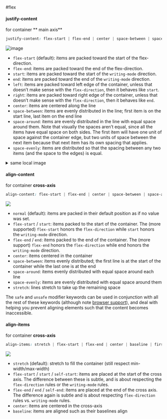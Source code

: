 #flex

#### justify-content
 for container
** main axis**
 
```css
justify-content: flex-start | flex-end | center | space-between | space-around | space-evenly | start | end | left | right ... + safe | unsafe;
```

![image](https://css-tricks.com/wp-content/uploads/2018/10/justify-content.svg)

-   `flex-start` (default): items are packed toward the start of the flex-direction.
-   `flex-end`: items are packed toward the end of the flex-direction.
-   `start`: items are packed toward the start of the `writing-mode` direction.
-   `end`: items are packed toward the end of the `writing-mode` direction.
-   `left`: items are packed toward left edge of the container, unless that doesn’t make sense with the `flex-direction`, then it behaves like `start`.
-   `right`: items are packed toward right edge of the container, unless that doesn’t make sense with the `flex-direction`, then it behaves like `end`.
-   `center`: items are centered along the line
-   `space-between`: items are evenly distributed in the line; first item is on the start line, last item on the end line
-   `space-around`: items are evenly distributed in the line with equal space around them. Note that visually the spaces aren’t equal, since all the items have equal space on both sides. The first item will have one unit of space against the container edge, but two units of space between the next item because that next item has its own spacing that applies.
-   `space-evenly`: items are distributed so that the spacing between any two items (and the space to the edges) is equal.

<details> 
	<summary>same local image</summary>
	![image](images/justify-content.svg) 
</details>

#### align-content
for container
**cross-axis**

```css
align-content: flex-start | flex-end | center | space-between | space-around | space-evenly | stretch | start | end | baseline | first baseline | last baseline + ... safe | unsafe;
```

![](https://css-tricks.com/wp-content/uploads/2018/10/align-content.svg)

-   `normal` (default): items are packed in their default position as if no value was set.
-   `flex-start` / `start`: items packed to the start of the container. The (more supported) `flex-start` honors the `flex-direction` while `start` honors the `writing-mode` direction.
-   `flex-end` / `end`: items packed to the end of the container. The (more support) `flex-end` honors the `flex-direction` while end honors the `writing-mode` direction.
-   `center`: items centered in the container
-   `space-between`: items evenly distributed; the first line is at the start of the container while the last one is at the end
-   `space-around`: items evenly distributed with equal space around each line
-   `space-evenly`: items are evenly distributed with equal space around them
-   `stretch`: lines stretch to take up the remaining space

The `safe` and `unsafe` modifier keywords can be used in conjunction with all the rest of these keywords (although note [browser support](https://developer.mozilla.org/en-US/docs/Web/CSS/align-items)), and deal with helping you prevent aligning elements such that the content becomes inaccessible.

#### align-items
 for container
 **cross-axis**
 
````css
align-items: stretch | flex-start | flex-end | center | baseline | first baseline | last baseline | start | end | self-start | self-end + ... safe | unsafe;
````

![](https://css-tricks.com/wp-content/uploads/2018/10/align-items.svg)

-   `stretch` (default): stretch to fill the container (still respect min-width/max-width)
-   `flex-start` / `start` / `self-start`: items are placed at the start of the cross axis. The difference between these is subtle, and is about respecting the `flex-direction` rules or the `writing-mode` rules.
-   `flex-end` / `end` / `self-end`: items are placed at the end of the cross axis. The difference again is subtle and is about respecting `flex-direction` rules vs. `writing-mode` rules.
-   `center`: items are centered in the cross-axis
-   `baseline`: items are aligned such as their baselines align